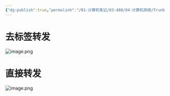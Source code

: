 ```yaml
---
{"dg-publish":true,"permalink":"/01-计算机笔记/03-408/04-计算机网络/Trunk 接口/","tags":["personal/blog","network/数据链路层"]}
---
```


# 去标签转发
![image.png](https://yelanyanyu-img-bed.oss-cn-hangzhou.aliyuncs.com/img/blog/2024/05/20240522185515.png)

# 直接转发
![image.png](https://yelanyanyu-img-bed.oss-cn-hangzhou.aliyuncs.com/img/blog/2024/05/20240522185525.png)
